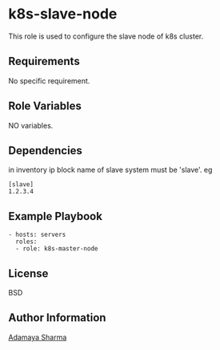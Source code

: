 k8s-slave-node
=========

This role is used to configure the slave node of k8s cluster.

Requirements
------------

No specific requirement.

Role Variables
--------------

NO variables.

Dependencies
------------

in inventory ip block name of slave system must be 'slave'. eg
```
[slave]
1.2.3.4
```
Example Playbook
----------------


    - hosts: servers
      roles:
      - role: k8s-master-node

License
-------

BSD

Author Information
------------------

[Adamaya Sharma](https://www.linkedin.com/in/adamaya-sharma/) 
